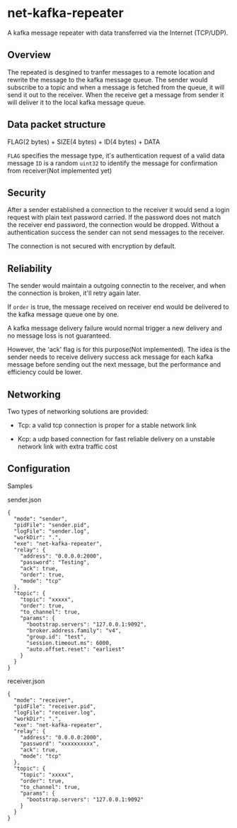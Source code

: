 # net-kafka-repeater
A kafka message repeater with data transferred via the Internet (TCP/UDP).

## Overview

The repeated is desgined to tranfer messages to a remote location and rewrite the message to the kafka message queue.
The sender would subscribe to a topic and when a message is fetched from the queue, it will send it out to the receiver.
When the receive get a message from sender it will deliver it to the local kafka message queue.

## Data packet structure

FLAG(2 bytes) + SIZE(4 bytes) + ID(4 bytes) + DATA

`FLAG` specifies the message type, it's authentication request of a valid data message
`ID`   is a random `uint32` to identify the message for confirmation from receiver(Not implemented yet)


## Security

After a sender established a connection to the receiver it would send a login request with plain text password carried. If the password does not match the receiver end password, the connection would be dropped. Without a authentication success the sender can not send messages to the receiver.

The connection is not secured with encryption by default.

## Reliability

The sender would maintain a outgoing connectin to the receiver, and when the connection is broken, it'll retry again later.

If `order` is true, the message received on receiver end would be delivered to the kafka message queue one by one.

A kafka message delivery failure would normal trigger a new delivery and no message loss is not guaranteed.

However, the 'ack' flag is for this purpose(Not implemented). The idea is the sender needs to receive delivery success ack message for each kafka message before sending out the next message, but the performance and efficiency could be lower.

## Networking

Two types of networking solutions are provided:

+ Tcp: a valid tcp connection is proper for a stable network link

+ Kcp: a udp based connection for fast reliable delivery on a unstable network link with extra traffic cost

## Configuration

Samples

sender.json
```
{
  "mode": "sender",
  "pidFile": "sender.pid",
  "logFile": "sender.log",
  "workDir": ".",
  "exe": "net-kafka-repeater",
  "relay": {
    "address": "0.0.0.0:2000",
    "password": "Testing",
    "ack": true,
    "order": true,
    "mode": "tcp"
  },
  "topic": {
    "topic": "xxxxx",
    "order": true,
    "to_channel": true,
    "params": {
      "bootstrap.servers": "127.0.0.1:9092",
      "broker.address.family": "v4",
      "group.id": "test",
      "session.timeout.ms": 6000,
      "auto.offset.reset": "earliest"
    }
  }
}
```

receiver.json
```
{
  "mode": "receiver",
  "pidFile": "receiver.pid",
  "logFile": "receiver.log",
  "workDir": ".",
  "exe": "net-kafka-repeater",
  "relay": {
    "address": "0.0.0.0:2000",
    "password": "xxxxxxxxxx",
    "ack": true,
    "mode": "tcp"
  },
  "topic": {
    "topic": "xxxxx",
    "order": true,
    "to_channel": true,
    "params": {
      "bootstrap.servers": "127.0.0.1:9092"
    }
  }
}

```

